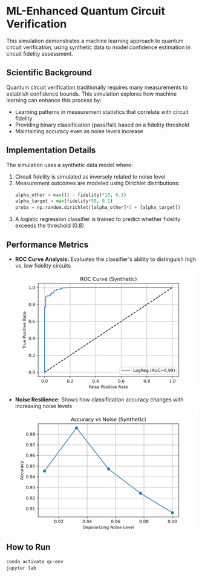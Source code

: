# ML-Enhanced Quantum Circuit Verification

This simulation demonstrates a machine learning approach to quantum circuit verification, using synthetic data to model confidence estimation in circuit fidelity assessment.

## Scientific Background

Quantum circuit verification traditionally requires many measurements to establish confidence bounds. This simulation explores how machine learning can enhance this process by:

- Learning patterns in measurement statistics that correlate with circuit fidelity
- Providing binary classification (pass/fail) based on a fidelity threshold
- Maintaining accuracy even as noise levels increase

## Implementation Details

The simulation uses a synthetic data model where:

1. Circuit fidelity is simulated as inversely related to noise level
2. Measurement outcomes are modeled using Dirichlet distributions:
   ```python
   alpha_other = max((1 - fidelity)*10, 0.1)
   alpha_target = max(fidelity*50, 0.1)
   probs = np.random.dirichlet([alpha_other]*3 + [alpha_target])
   ```
3. A logistic regression classifier is trained to predict whether fidelity exceeds the threshold (0.8)

## Performance Metrics

- **ROC Curve Analysis:** Evaluates the classifier's ability to distinguish high vs. low fidelity circuits
  ![roc_curve](roc_curve.png)
  
- **Noise Resilience:** Shows how classification accuracy changes with increasing noise levels
  ![accuracy_vs_noise](accuracy_vs_noise.png)

## How to Run

```bash
conda activate qc-env
jupyter lab
```